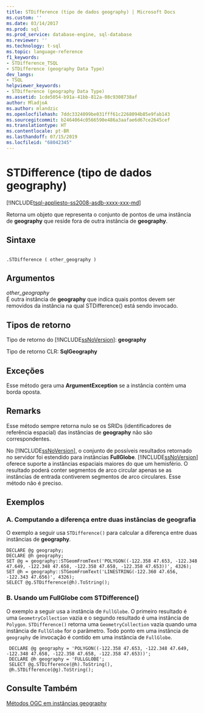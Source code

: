 ```yaml
---
title: STDifference (tipo de dados geography) | Microsoft Docs
ms.custom: ''
ms.date: 03/14/2017
ms.prod: sql
ms.prod_service: database-engine, sql-database
ms.reviewer: ''
ms.technology: t-sql
ms.topic: language-reference
f1_keywords:
- STDifference_TSQL
- STDifference (geography Data Type)
dev_langs:
- TSQL
helpviewer_keywords:
- STDifference (geography Data Type)
ms.assetid: 1cde5054-b91a-41bb-812a-08c9308738af
author: MladjoA
ms.author: mlandzic
ms.openlocfilehash: 7ddc3324099be031fff61c2268094b85e9fab143
ms.sourcegitcommit: b2464064c0566590e486a3aafae6d67ce2645cef
ms.translationtype: HT
ms.contentlocale: pt-BR
ms.lasthandoff: 07/15/2019
ms.locfileid: "68042345"
---
```

# <a name="stdifference-geography-data-type"></a>STDifference (tipo de dados geography)
[!INCLUDE[tsql-appliesto-ss2008-asdb-xxxx-xxx-md](../../includes/tsql-appliesto-ss2008-asdb-xxxx-xxx-md.md)]

  Retorna um objeto que representa o conjunto de pontos de uma instância de **geography** que reside fora de outra instância de **geography**.  
  
## <a name="syntax"></a>Sintaxe  
  
```  
  
.STDifference ( other_geography )  
```  
  
## <a name="arguments"></a>Argumentos  
 *other_geography*  
 É outra instância de **geography** que indica quais pontos devem ser removidos da instância na qual STDifference() está sendo invocado.  
  
## <a name="return-types"></a>Tipos de retorno  
 Tipo de retorno do [!INCLUDE[ssNoVersion](../../includes/ssnoversion-md.md)]: **geography**  
  
 Tipo de retorno CLR: **SqlGeography**  
  
## <a name="exceptions"></a>Exceções  
 Esse método gera uma **ArgumentException** se a instância contém uma borda oposta.  
  
## <a name="remarks"></a>Remarks  
 Esse método sempre retorna nulo se os SRIDs (identificadores de referência espacial) das instâncias de **geography** não são correspondentes.  
  
 No [!INCLUDE[ssNoVersion](../../includes/ssnoversion-md.md)], o conjunto de possíveis resultados retornado no servidor foi estendido para instâncias **FullGlobe**. [!INCLUDE[ssNoVersion](../../includes/ssnoversion-md.md)] oferece suporte a instâncias espaciais maiores do que um hemisfério. O resultado poderá conter segmentos de arco circular apenas se as instâncias de entrada contiverem segmentos de arco circulares. Esse método não é preciso.  
  
## <a name="examples"></a>Exemplos  
  
### <a name="a-computing-the-difference-between-two-geography-instances"></a>A. Computando a diferença entre duas instâncias de geografia  
 O exemplo a seguir usa `STDifference()` para calcular a diferença entre duas instâncias de **geography**.  
  
```  
DECLARE @g geography;  
DECLARE @h geography;  
SET @g = geography::STGeomFromText('POLYGON((-122.358 47.653, -122.348 47.649, -122.348 47.658, -122.358 47.658, -122.358 47.653))', 4326);  
SET @h = geography::STGeomFromText('LINESTRING(-122.360 47.656, -122.343 47.656)', 4326);  
SELECT @g.STDifference(@h).ToString();  
```  
  
### <a name="b-using-a-fullglobe-with-stdifference"></a>B. Usando um FullGlobe com STDifference()  
 O exemplo a seguir usa a instância de `FullGlobe`. O primeiro resultado é uma `GeometryCollection` vazia e o segundo resultado é uma instância de `Polygon`. `STDifference()` retorna uma `GeometryCollection` vazia quando uma instância de `FullGlobe` for o parâmetro. Todo ponto em uma instância de `geography` de invocação é contido em uma instância de `FullGlobe`.  
  
```
 DECLARE @g geography = 'POLYGON((-122.358 47.653, -122.348 47.649, -122.348 47.658, -122.358 47.658, -122.358 47.653))';  
 DECLARE @h geography = 'FULLGLOBE';  
 SELECT @g.STDifference(@h).ToString(),  
 @h.STDifference(@g).ToString();
 ```  
  
## <a name="see-also"></a>Consulte Também  
 [Métodos OGC em instâncias geography](../../t-sql/spatial-geography/ogc-methods-on-geography-instances.md)  
  
  
